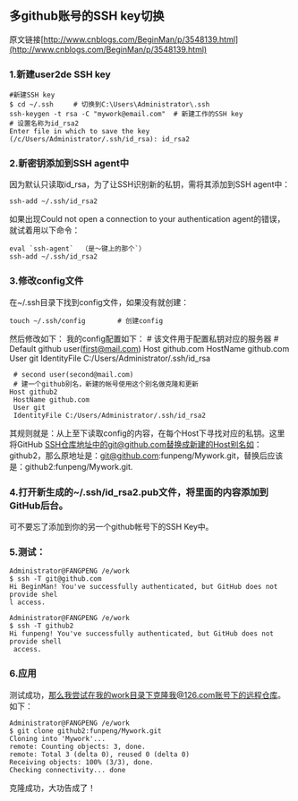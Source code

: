 ## 多github账号的SSH key切换 ##
原文链接[http://www.cnblogs.com/BeginMan/p/3548139.html](http://www.cnblogs.com/BeginMan/p/3548139.html)
### 1.新建user2de SSH key ###

	#新建SSH key
	$ cd ~/.ssh     # 切换到C:\Users\Administrator\.ssh
	ssh-keygen -t rsa -C "mywork@email.com"  # 新建工作的SSH key
	# 设置名称为id_rsa2
	Enter file in which to save the key (/c/Users/Administrator/.ssh/id_rsa): id_rsa2

### 2.新密钥添加到SSH agent中 ###
因为默认只读取id_rsa，为了让SSH识别新的私钥，需将其添加到SSH agent中：

	ssh-add ~/.ssh/id_rsa2

如果出现Could not open a connection to your authentication agent的错误，就试着用以下命令：

	eval `ssh-agent`  （是～键上的那个`）
	ssh-add ~/.ssh/id_rsa2

### 3.修改config文件 ###
在~/.ssh目录下找到config文件，如果没有就创建：

	touch ~/.ssh/config        # 创建config

然后修改如下：
我的config配置如下：
	# 该文件用于配置私钥对应的服务器
	# Default github user(first@mail.com)
	Host github.com
	 HostName github.com
	 User git
	 IdentityFile C:/Users/Administrator/.ssh/id_rsa
	
	 # second user(second@mail.com)
	 # 建一个github别名，新建的帐号使用这个别名做克隆和更新
	Host github2
	 HostName github.com
	 User git
	 IdentityFile C:/Users/Administrator/.ssh/id_rsa2

其规则就是：从上至下读取config的内容，在每个Host下寻找对应的私钥。这里将GitHub SSH仓库地址中的git@github.com替换成新建的Host别名如：github2，那么原地址是：git@github.com:funpeng/Mywork.git，替换后应该是：github2:funpeng/Mywork.git.

### 4.打开新生成的~/.ssh/id_rsa2.pub文件，将里面的内容添加到GitHub后台。 ###

可不要忘了添加到你的另一个github帐号下的SSH Key中。

### 5.测试： ###

	Administrator@FANGPENG /e/work
	$ ssh -T git@github.com
	Hi BeginMan! You've successfully authenticated, but GitHub does not provide shel
	l access.
	
	Administrator@FANGPENG /e/work
	$ ssh -T github2
	Hi funpeng! You've successfully authenticated, but GitHub does not provide shell
	 access.

### 6.应用 ###

测试成功，那么我尝试在我的work目录下克隆我@126.com账号下的远程仓库。如下：

	Administrator@FANGPENG /e/work
	$ git clone github2:funpeng/Mywork.git
	Cloning into 'Mywork'...
	remote: Counting objects: 3, done.
	remote: Total 3 (delta 0), reused 0 (delta 0)
	Receiving objects: 100% (3/3), done.
	Checking connectivity... done

克隆成功，大功告成了！

